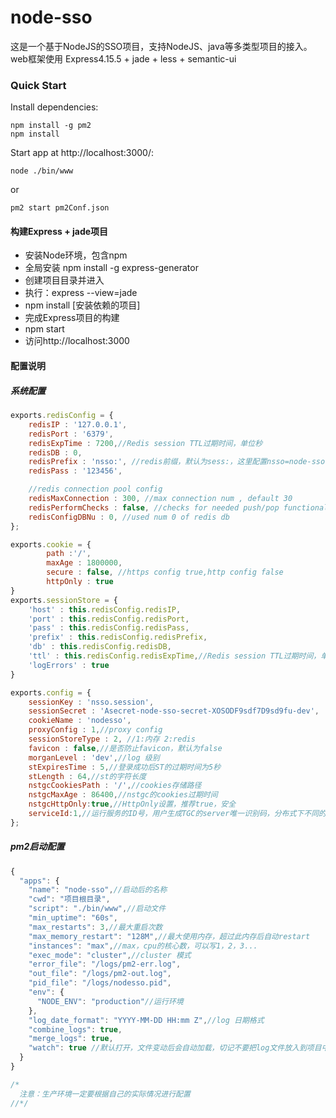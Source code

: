 # node-sso
这是一个基于NodeJS的SSO项目，支持NodeJS、java等多类型项目的接入。
web框架使用 Express4.15.5 + jade + less + semantic-ui

### Quick Start
Install dependencies:
~~~ shell
npm install -g pm2
npm install
~~~
Start app at http://localhost:3000/:
~~~ shell
node ./bin/www
~~~
or
~~~ shell
pm2 start pm2Conf.json
~~~

#### 构建Express + jade项目
* 安装Node环境，包含npm
* 全局安装 npm install -g express-generator
* 创建项目目录并进入
* 执行：express --view=jade
* npm install [安装依赖的项目]
* 完成Express项目的构建
* npm start
* 访问http://localhost:3000



#### 配置说明
##### 系统配置
~~~ javascript 1.8
exports.redisConfig = {
    redisIP : '127.0.0.1',
    redisPort : '6379',
    redisExpTime : 7200,//Redis session TTL过期时间，单位秒
    redisDB : 0,
    redisPrefix : 'nsso:', //redis前缀，默认为sess:，这里配置nsso=node-sso
    redisPass : '123456',

    //redis connection pool config
    redisMaxConnection : 300, //max connection num , default 30
    redisPerformChecks : false, //checks for needed push/pop functionality
    redisConfigDBNu : 0, //used num 0 of redis db
};

exports.cookie = {
        path :'/',
        maxAge : 1800000,
        secure : false, //https config true,http config false
        httpOnly : true
}
exports.sessionStore = {
    'host' : this.redisConfig.redisIP,
    'port' : this.redisConfig.redisPort,
    'pass' : this.redisConfig.redisPass,
    'prefix' : this.redisConfig.redisPrefix,
    'db' : this.redisConfig.redisDB,
    'ttl' : this.redisConfig.redisExpTime,//Redis session TTL过期时间，单位秒
    'logErrors' : true
}

exports.config = {
    sessionKey : 'nsso.session',
    sessionSecret : 'Asecret-node-sso-secret-XOSODF9sdf7D9sd9fu-dev',
    cookieName : 'nodesso',
    proxyConfig : 1,//proxy config
    sessionStoreType : 2, //1:内存 2:redis
    favicon : false,//是否防止favicon，默认为false
    morganLevel : 'dev',//log 级别
    stExpiresTime : 5,//登录成功后ST的过期时间为5秒
    stLength : 64,//st的字符长度
    nstgcCookiesPath : '/',//cookies存储路径
    nstgcMaxAge : 86400,//nstgc的cookies过期时间
    nstgcHttpOnly:true,//HttpOnly设置，推荐true，安全
    serviceId:1,//运行服务的ID号，用户生成TGC的server唯一识别码，分布式下不同的server配置不同的ID号
};
~~~

##### pm2启动配置
~~~ javascript 1.8
{
  "apps": {
    "name": "node-sso",//启动后的名称
    "cwd": "项目根目录",
    "script": "./bin/www",//启动文件
    "min_uptime": "60s",
    "max_restarts": 3,//最大重启次数
    "max_memory_restart": "128M",//最大使用内存，超过此内存后自动restart
    "instances": "max",//max，cpu的核心数，可以写1，2，3...
    "exec_mode": "cluster",//cluster 模式
    "error_file": "/logs/pm2-err.log",
    "out_file": "/logs/pm2-out.log",
    "pid_file": "/logs/nodesso.pid",
    "env": {
      "NODE_ENV": "production"//运行环境
    },
    "log_date_format": "YYYY-MM-DD HH:mm Z",//log 日期格式
    "combine_logs": true,
    "merge_logs": true,
    "watch": true //默认打开，文件变动后会自动加载，切记不要把log文件放入到项目中，否则会不断的自动重启。
  }
}

/*
  注意：生产环境一定要根据自己的实际情况进行配置  
//*/
~~~

